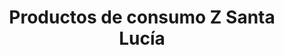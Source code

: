 ---
title: "Productos de consumo Z Santa Lucía"
url: /oaxaca-de-juarez/productos-de-consumo-z-santa-lucia/
shop: comodidad
---
